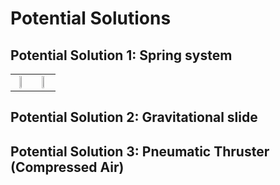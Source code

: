 # Potential Solutions

## Potential Solution 1: Spring system

<table align="center">
  <tr>
    <td><img src="https://github.com/TalhaAkhlaq/EID-101-Robotics-Crash-Course/blob/main/Final%20Project/Releasing%20Mechanism/Potential%20Solution%201.png" style="width: 45%; height: auto; display: block; margin: auto;"></td>
    <td><img src="https://github.com/TalhaAkhlaq/EID-101-Robotics-Crash-Course/blob/main/Final%20Project/Releasing%20Mechanism/Potential%20Solution%201%20(2)%20.png" style="width: 45%; height: auto; display: block; margin: auto;"></td>
  </tr>
</table>

## Potential Solution 2: Gravitational slide 

## Potential Solution 3: Pneumatic Thruster (Compressed Air)

